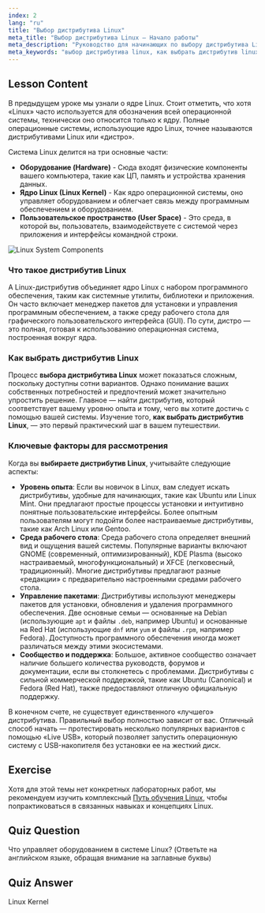 ```yaml
---
index: 2
lang: "ru"
title: "Выбор дистрибутива Linux"
meta_title: "Выбор дистрибутива Linux — Начало работы"
meta_description: "Руководство для начинающих по выбору дистрибутива Linux. Узнайте ключевые факторы для выбора подходящего дистрибутива Linux, от сред рабочего стола до доступности программного обеспечения."
meta_keywords: "выбор дистрибутива linux, как выбрать дистрибутив linux, выбор дистрибутива linux, выбрать дистрибутив linux, дистрибутив linux, ядро linux, linux для начинающих"
---
```


## Lesson Content

В предыдущем уроке мы узнали о ядре Linux. Стоит отметить, что хотя «Linux» часто используется для обозначения всей операционной системы, технически оно относится только к ядру. Полные операционные системы, использующие ядро Linux, точнее называются дистрибутивами Linux или «дистро».

Система Linux делится на три основные части:

- **Оборудование (Hardware)** - Сюда входят физические компоненты вашего компьютера, такие как ЦП, память и устройства хранения данных.
- **Ядро Linux (Linux Kernel)** - Как ядро операционной системы, оно управляет оборудованием и облегчает связь между программным обеспечением и оборудованием.
- **Пользовательское пространство (User Space)** - Это среда, в которой вы, пользователь, взаимодействуете с системой через приложения и интерфейсы командной строки.

![Linux System Components](https://file.labex.io/images/24aceec7-8503-45a6-9f1e-18dd42ba4ee4.jpg)

### Что такое дистрибутив Linux

A Linux-дистрибутив объединяет ядро Linux с набором программного обеспечения, таким как системные утилиты, библиотеки и приложения. Он часто включает менеджер пакетов для установки и управления программным обеспечением, а также среду рабочего стола для графического пользовательского интерфейса (GUI). По сути, дистро — это полная, готовая к использованию операционная система, построенная вокруг ядра.

### Как выбрать дистрибутив Linux

Процесс **выбора дистрибутива Linux** может показаться сложным, поскольку доступны сотни вариантов. Однако понимание ваших собственных потребностей и предпочтений может значительно упростить решение. Главное — найти дистрибутив, который соответствует вашему уровню опыта и тому, чего вы хотите достичь с помощью вашей системы. Изучение того, **как выбрать дистрибутив Linux**, — это первый практический шаг в вашем путешествии.

### Ключевые факторы для рассмотрения

Когда вы **выбираете дистрибутив Linux**, учитывайте следующие аспекты:

- **Уровень опыта**: Если вы новичок в Linux, вам следует искать дистрибутивы, удобные для начинающих, такие как Ubuntu или Linux Mint. Они предлагают простые процессы установки и интуитивно понятные пользовательские интерфейсы. Более опытным пользователям могут подойти более настраиваемые дистрибутивы, такие как Arch Linux или Gentoo.
- **Среда рабочего стола**: Среда рабочего стола определяет внешний вид и ощущения вашей системы. Популярные варианты включают GNOME (современный, оптимизированный), KDE Plasma (высоко настраиваемый, многофункциональный) и XFCE (легковесный, традиционный). Многие дистрибутивы предлагают разные «редакции» с предварительно настроенными средами рабочего стола.
- **Управление пакетами**: Дистрибутивы используют менеджеры пакетов для установки, обновления и удаления программного обеспечения. Две основные семьи — основанные на Debian (использующие `apt` и файлы `.deb`, например Ubuntu) и основанные на Red Hat (использующие `dnf` или `yum` и файлы `.rpm`, например Fedora). Доступность программного обеспечения иногда может различаться между этими экосистемами.
- **Сообщество и поддержка**: Большое, активное сообщество означает наличие большего количества руководств, форумов и документации, если вы столкнетесь с проблемами. Дистрибутивы с сильной коммерческой поддержкой, такие как Ubuntu (Canonical) и Fedora (Red Hat), также предоставляют отличную официальную поддержку.

В конечном счете, не существует единственного «лучшего» дистрибутива. Правильный выбор полностью зависит от вас. Отличный способ начать — протестировать несколько популярных вариантов с помощью «Live USB», который позволяет запустить операционную систему с USB-накопителя без установки ее на жесткий диск.

## Exercise

Хотя для этой темы нет конкретных лабораторных работ, мы рекомендуем изучить комплексный [Путь обучения Linux](https://labex.io/ru/learn/linux), чтобы попрактиковаться в связанных навыках и концепциях Linux.

## Quiz Question

Что управляет оборудованием в системе Linux? (Ответьте на английском языке, обращая внимание на заглавные буквы)

## Quiz Answer

Linux Kernel
